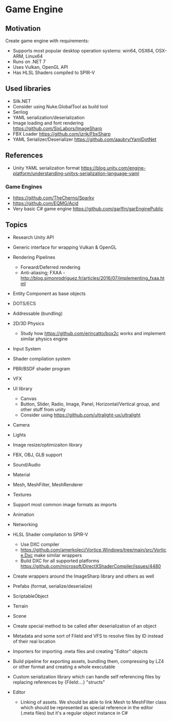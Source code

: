 # Game Engine


## Motivation

Create game engine with requirements:
- Supports most popular desktop operation systems: win64, OSX64, OSX-ARM, Linux64
- Runs on .NET 7
- Uses Vulkan, OpenGL API
- Has HLSL Shaders compiled to SPIR-V


## Used libraries

- Silk.NET
- Consider using Nuke.GlobalTool as build tool
- Serilog
- YAML serialization/deserialization
- Image loading and font rendering https://github.com/SixLabors/ImageSharp
- FBX Loader https://github.com/izrik/FbxSharp
- YAML Serializer/Deserializer https://github.com/aaubry/YamlDotNet


## References

- Unity YAML serialization format https://blog.unity.com/engine-platform/understanding-unitys-serialization-language-yaml

### Game Engines

- https://github.com/TheCherno/Sparky
- https://github.com/EQMG/Acid
- Very basic C# game engine https://github.com/garlfin/garEnginePublic


## Topics

- Research Unity API
- Generic interface for wrapping Vulkan & OpenGL
- Rendering Pipelines
    - Forward/Deferred rendering
    - Anti-aliasing; FXAA - http://blog.simonrodriguez.fr/articles/2016/07/implementing_fxaa.html
- Entity Component as base objects
- DOTS/ECS
- Addressable (bundling)
- 2D/3D Physics
    - Study how https://github.com/erincatto/box2c works and implement similar physics engine
- Input System
- Shader compilation system
- PBR/BSDF shader program
- VFX
- UI library
    - Canvas
    - Button, Slider, Radio, Image, Panel, Horizontal/Vertical group, and other stuff from unity
    - Consider using https://github.com/ultralight-ux/ultralight
- Camera
- Lights
- Image resize/optimizaiton library
- FBX, OBJ, GLB support
- Sound/Audio
- Material
- Mesh, MeshFilter, MeshRenderer
- Textures
- Support most common image formats as imports
- Animation
- Networking
- HLSL Shader compilation to SPIR-V
    - Use DXC compiler
    - https://github.com/amerkoleci/Vortice.Windows/tree/main/src/Vortice.Dxc make similar wrappers
    - Build DXC for all supported platforms https://github.com/microsoft/DirectXShaderCompiler/issues/4480
- Create wrappers around the ImageSharp library and others as well
- Prefabs (format, serialize/deserialize)
- ScriptableObject
- Terrain
- Scene
- Create special method to be called after deserialization of an object
- Metadata and some sort of FileId and VFS to resolve files by ID instead of their real location
- Importers for importing .meta files and creating "Editor" objects
- Build pipeline for exporting assets, bundling them, compressing by LZ4 or other format and creating a whole executable
- Custom serialization library which can handle self referencing files by replacing references by {FileId:...} "structs"

- Editor
    - Linking of assets. We should be able to link Mesh to MeshFilter class which should be represented as special reference in the editor (.meta files) but it's a regular object instance in C#